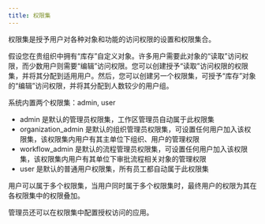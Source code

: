 ```yaml
---
title: 权限集
---
```


权限集是授予用户对各种对象和功能的访问权限的设置和权限集合。

假设您在贵组织中拥有“库存”自定义对象。许多用户需要此对象的“读取”访问权限，而少数用户则需要“编辑”访问权限。您可以创建授予“读取”访问权限的权限集，并将其分配到适用用户。然后，您可以创建另一个权限集，可授予“库存”对象的“编辑”访问权限，并将其分配到人数较少的用户组。

系统内置两个权限集：admin, user
- admin 是默认的管理员权限集，工作区管理员自动属于此权限集
- organization_admin 是默认的组织管理员权限集，可设置任何用户加入该权限集，该权限集内用户有其主单位下组织、用户的管理权限
- workflow_admin 是默认的流程管理员权限集，可设置任何用户加入该权限集，该权限集内用户有其单位下审批流程相关对象的管理权限
- user 是默认的普通用户权限集，所有员工都自动属于此权限集

用户可以属于多个权限集，当用户同时属于多个权限集时，最终用户的权限为其在各权限集中的权限叠加。

管理员还可以在权限集中配置授权访问的应用。

